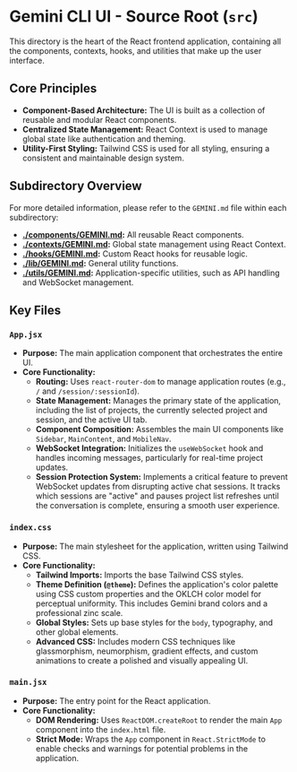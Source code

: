 # Gemini CLI UI - Source Root (`src`)

This directory is the heart of the React frontend application, containing all the components, contexts, hooks, and utilities that make up the user interface.

## Core Principles

-   **Component-Based Architecture:** The UI is built as a collection of reusable and modular React components.
-   **Centralized State Management:** React Context is used to manage global state like authentication and theming.
-   **Utility-First Styling:** Tailwind CSS is used for all styling, ensuring a consistent and maintainable design system.

## Subdirectory Overview

For more detailed information, please refer to the `GEMINI.md` file within each subdirectory:

*   **[./components/GEMINI.md](./components/GEMINI.md):** All reusable React components.
*   **[./contexts/GEMINI.md](./contexts/GEMINI.md):** Global state management using React Context.
*   **[./hooks/GEMINI.md](./hooks/GEMINI.md):** Custom React hooks for reusable logic.
*   **[./lib/GEMINI.md](./lib/GEMINI.md):** General utility functions.
*   **[./utils/GEMINI.md](./utils/GEMINI.md):** Application-specific utilities, such as API handling and WebSocket management.

## Key Files

### `App.jsx`

-   **Purpose:** The main application component that orchestrates the entire UI.
-   **Core Functionality:**
    -   **Routing:** Uses `react-router-dom` to manage application routes (e.g., `/` and `/session/:sessionId`).
    -   **State Management:** Manages the primary state of the application, including the list of projects, the currently selected project and session, and the active UI tab.
    -   **Component Composition:** Assembles the main UI components like `Sidebar`, `MainContent`, and `MobileNav`.
    -   **WebSocket Integration:** Initializes the `useWebSocket` hook and handles incoming messages, particularly for real-time project updates.
    -   **Session Protection System:** Implements a critical feature to prevent WebSocket updates from disrupting active chat sessions. It tracks which sessions are "active" and pauses project list refreshes until the conversation is complete, ensuring a smooth user experience.

### `index.css`

-   **Purpose:** The main stylesheet for the application, written using Tailwind CSS.
-   **Core Functionality:**
    -   **Tailwind Imports:** Imports the base Tailwind CSS styles.
    -   **Theme Definition (`@theme`):** Defines the application's color palette using CSS custom properties and the OKLCH color model for perceptual uniformity. This includes Gemini brand colors and a professional zinc scale.
    -   **Global Styles:** Sets up base styles for the `body`, typography, and other global elements.
    -   **Advanced CSS:** Includes modern CSS techniques like glassmorphism, neumorphism, gradient effects, and custom animations to create a polished and visually appealing UI.

### `main.jsx`

-   **Purpose:** The entry point for the React application.
-   **Core Functionality:**
    -   **DOM Rendering:** Uses `ReactDOM.createRoot` to render the main `App` component into the `index.html` file.
    -   **Strict Mode:** Wraps the `App` component in `React.StrictMode` to enable checks and warnings for potential problems in the application.
